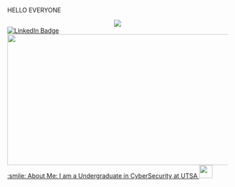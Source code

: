 HELLO EVERYONE 
<div id="header" align="center">
  <img src="https://media.giphy.com/media/12gDWD2kgBTFnO/giphy.gif"/>
</div>
<div id="badges">
  <a href="https://www.linkedin.com/in/jordan-garcia-a22a05258/">
    <img src="https://img.shields.io/badge/LinkedIn-blue?style=for-the-badge&logo=linkedin&logoColor=white" alt="LinkedIn Badge"/>
    </div>
    <div align="center">
  <img src="https://media.giphy.com/media/dWesBcTLavkZuG35MI/giphy.gif" width="600" height="300"/>
</div>
:smile: About Me: I am a Undergraduate in CyberSecurity at UTSA <img src="https://media.giphy.com/media/WUlplcMpOCEmTGBtBW/giphy.gif" width="30">

